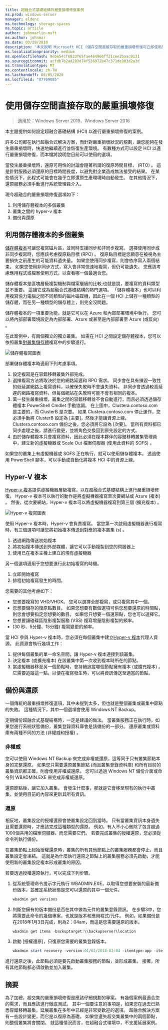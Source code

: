 ```yaml
---
title: 超融合式基礎結構的嚴重損壞修復案例
ms.prod: windows-server
manager: eldenc
ms.technology: storage-spaces
ms.topic: article
author: johnmarlin-msft
ms.author: johnmar
ms.date: 03/29/2018
description: '本文說明 Microsoft HCI (儲存空間直接存取的嚴重損壞修復可立即使用的案例) '
ms.localizationpriority: medium
ms.openlocfilehash: 8ebe54cf6823f65fae484960ff21cee2baac0131
ms.sourcegitcommit: acfdb7b2ad283d74f526972b47c371de903d2a3d
ms.translationtype: MT
ms.contentlocale: zh-TW
ms.lasthandoff: 08/05/2020
ms.locfileid: "87769085"
---
```

# <a name="disaster-recovery-with-storage-spaces-direct"></a>使用儲存空間直接存取的嚴重損壞修復

> 適用於：Windows Server 2019、Windows Server 2016

本主題提供如何設定超融合基礎結構 (HCI) 以進行嚴重損壞修復的案例。

許多公司都在執行超融合式解決方案，而針對嚴重損壞狀況的規劃，讓您能夠在發生嚴重損壞時，快速地繼續進行並恢復生產環境。 有數種方式可以設定 HCI 以進行嚴重損壞修復，而本檔將說明您目前可以使用的選項。

當發生嚴重損壞時，還原可用性的討論會隨著所謂的復原時間目標， (RTO) 。 這是針對服務必須還原的目標時間長度，以避免對企業造成無法接受的結果。 在某些情況下，此程式可能會在幾乎立即還原生產環境時自動發生。 在其他情況下，還原服務必須手動進行系統管理員介入。

現今超融合的嚴重損壞修復選項如下：

1. 利用儲存體複本的多個叢集
2. 叢集之間的 hyper-v 複本
3. 備份與還原

## <a name="multiple-clusters-utilizing-storage-replica"></a>利用儲存體複本的多個叢集

[儲存體複本](../storage-replica/storage-replica-overview.md)可讓您複寫磁片區，並同時支援同步和非同步複寫。 選擇使用同步或非同步複寫時，您應該考慮復原點目標 (RPO) 。 復原點目標是您願意在被視為主要損失之前產生的可能資料遺失量。 如果您使用同步複寫，則會依序寫入兩個結束。 如果您使用非同步方式，寫入會非常快速地複寫，但仍可能遺失。 您應該考慮應用程式或檔案使用方式，以查看哪一個最適合您。

儲存體複本是區塊層級複製機制與檔案層級的比較;也就是說，要複寫的資料類型並不重要。 這讓它成為超融合式基礎結構的熱門選項。 「儲存體複本」也可以利用複寫協力電腦之間不同類型的磁片磁碟機，因此在一個 HCI 上儲存一種類型的儲存體，而在另一種類型的儲存體上，則完全沒問題。

儲存體複本的一項重要功能，就是它可以在 Azure 和內部部署環境中執行。 您可以將內部部署環境設定為內部部署、Azure 或甚至是內部部署至 Azure (或反向) 。

在此案例中，有兩個獨立的獨立叢集。 如需在 HCI 之間設定儲存體複本，您可以依照叢集[對叢集儲存體](../storage-replica/cluster-to-cluster-storage-replication.md)複寫中的步驟進行。

![儲存體複寫圖表](media/storage-spaces-direct-disaster-recovery/Disaster-Recovery-Figure1.png)

部署儲存體複本時適用下列考慮事項。

1.    設定複寫是在容錯移轉叢集外部完成。
2.    選擇複寫方法將取決於您的網路延遲和 RPO 需求。 同步會在具有損毀一致性的低延遲網路上複寫資料，以確保失敗時不會遺失資料。 非同步會透過較高延遲的網路複寫資料，但每個網站在失敗時可能不會有相同的複本。
3.    萬一發生嚴重損壞，叢集之間的容錯移轉並不會自動進行，而且必須透過儲存體複本 PowerShell Cmdlet 手動協調。 在上圖中，Clustera.contoso.com 是主要的，而 ClusterB 是次要。 如果 Clustera.contoso.com 停止運作，您必須手動將 ClusterB 設定為 [主要]，然後才能讓資源上線。 Clustera.contoso.com 備份之後，您必須將它設為 [次要]。 當所有資料都已同步處理之後，請進行變更，並將角色交換回到原先設定的方式。
4.    由於儲存體複本只會複寫資料，因此必須在複本夥伴的容錯移轉叢集管理員中，建立新的虛擬機器或 Scale Out 檔案伺服器 (使用此資料的 SOFS) 。

如果您的叢集上有虛擬機器或 SOFS 正在執行，就可以使用儲存體複本。 透過使用 PowerShell 腳本，可以手動或自動化將複本 HCI 中的資源上線。

## <a name="hyper-v-replica"></a>Hyper-V 複本

[Hyper-v 複本](../../virtualization/hyper-v/manage/set-up-hyper-v-replica.md)提供虛擬機器層級複寫，以在超融合式基礎結構上進行嚴重損壞修復。 Hyper-v 複本可以執行的動作是將虛擬機器複寫至次要網站或 Azure (複本) 。 然後，從次要網站，Hyper-v 複本可以將虛擬機器複寫到第三個 (擴充複本) 。

![Hyper-v 複寫圖表](media/storage-spaces-direct-disaster-recovery/Disaster-Recovery-Figure2.png)

使用 Hyper-v 複本時，Hyper-v 會負責複寫。 當您第一次啟用虛擬機器進行複寫時，有三個選項可讓您將初始複本傳送到對應的複本叢集 (s) 。

1.    透過網路傳送初始複本
2.    將初始複本傳送到外部媒體，讓它可以手動複製到您的伺服器上
3.    使用已在複本主機上建立的現有虛擬機器

另一個選項適用于您想要進行此初始複寫的時機。

1.    立即開始複寫
2.    排程初始複寫發生的時間。

您需要的其他考慮如下：

- 您想要複寫的 VHD/VHDX。 您可以選擇全部複寫，或只複寫其中一個。
- 您想要儲存的復原點數目。 如果您想要有數個選項可供您想要還原的時間點，則您會想要指定您想要的數目。 如果您只想要一個還原點，您也可以選擇它。
- 您想要讓磁碟區陰影複製服務 (VSS) 複寫增量陰影複製的頻率。
-  (30 秒、5分鐘、15分鐘) 複寫變更的頻率。

當 HCI 參與 Hyper-v 複本時，您必須在每個叢集中建立[Hyper-v 複本](https://techcommunity.microsoft.com/t5/virtualization/bg-p/Virtualization)代理人資源。 此資源會執行幾項工作：

1.    提供每個叢集的單一命名空間，讓 Hyper-v 複本連接到該叢集。
2.    決定複本 (或擴充複本) 在該叢集中第一次收到複本時所在的節點。
3.    當虛擬機器移至另一個節點時，會持續追蹤哪個節點擁有複本 (或擴充複本) 。 它需要追蹤這一點，以便在複寫發生時，可以將資訊傳送至適當的節點。

## <a name="backup-and-restore"></a>備份與還原

一個傳統的嚴重損壞修復選項，其中未提到太多，但也就是整個叢集或叢集中節點的失敗。 這種情況下，其中一個選項會使用 Windows NT Backup。

定期備份超融合式基礎結構時，一定是建議的做法。 當叢集服務正在執行時，如果您進行系統狀態備份，叢集登錄資料庫會是該備份的一部分。 還原叢集或資料庫有兩種不同的方法 (非權威和授權) 。

### <a name="non-authoritative"></a>非權威

您可以使用 Windows NT Backup 來完成非權威還原，這等同于只有叢集節點本身的完整還原。 如果您只需要還原叢集節點 (而且叢集登錄資料庫) 和所有目前的叢集資訊都正確，則會使用非權威還原。 您可以透過 Windows NT 備份介面或命令列 WBADMIN.EXE 來完成非權威還原。

還原節點後，讓它加入叢集。 會發生什麼事，那就是它會移至現有的執行中叢集，並使用目前的內容來更新其所有資訊。

### <a name="authoritative"></a>還原

相反地，叢集設定的授權還原會使叢集設定回到當時。 只有當叢集資訊本身遺失且需要還原時，才應該完成這種類型的還原。 例如，有人不小心刪除了包含超過1000個共用的檔案伺服器，而您需要它們。 若要完成叢集的授權還原，您必須從命令列執行備份。

在叢集節點上起始授權還原時，叢集的所有其他節點上的叢集服務都會停止，而且叢集設定會凍結。 這就是為什麼執行還原之節點上的叢集服務必須先啟動，才能使用新的叢集設定複本形成叢集的原因。

若要透過授權還原執行，可以完成下列步驟。

1. 從系統管理命令提示字元執行 WBADMIN.EXE，以取得您想要安裝的最新備份版本，並確定系統狀態是您可以還原的其中一個元件。

    ```powershell
    wbadmin get versions
    ```

2. 判斷您擁有的版本備份是否在其中做為元件的叢集登錄資訊。 在步驟3中，您將需要此命令的幾個專案，也就是版本和應用程式/元件。 例如，如果備份是在2018年1月3日完成，則為2：04am，而這是您需要還原的版本。

    ```powershell
    wbadmin get items -backuptarget:\\backupserver\location
    ```

3. 啟動 [授權還原]，只復原您需要的叢集登錄版本。

    ```powershell
    wbadmin start recovery -version:01/03/2018-02:04 -itemtype:app -items:cluster
    ```

進行還原之後，此節點必須是要先啟動叢集服務的節點，並形成叢集。 接著，所有其他節點都必須啟動並加入叢集。

## <a name="summary"></a>摘要

為了加總，超交集的嚴重損壞修復是應該仔細規劃的專案。 有幾個案例最適合您的需求，而且應該進行徹底測試。 其中一個要注意的事項是，如果您在過去已熟悉容錯移轉叢集，延展叢集在多年中已經是非常受歡迎的選項。 超融合解決方案有一些設計變更，而它是以復原為基礎。 如果您遺失超交集叢集中的兩個節點，則整個叢集將會關閉。 就這種情況而言，在超融合式環境中，不支援延展案例。
